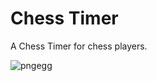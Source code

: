 # Chess Timer

A Chess Timer for chess players.

![pngegg](https://user-images.githubusercontent.com/101954795/177329018-7a3cf48d-e51c-423c-b521-86a7865b9521.png)
